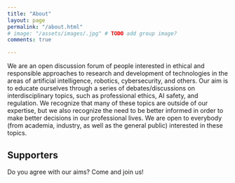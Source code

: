 ```yaml
---
title: "About"
layout: page
permalink: "/about.html"
# image: "/assets/images/.jpg" # TODO add group image?
comments: true

---
```


We are an open discussion forum of people interested in ethical and responsible approaches to research and development of technologies in the areas of artificial intelligence, robotics, cybersecurity, and others. Our aim is to educate ourselves through a series of debates/discussions on interdisciplinary topics, such as professional ethics, AI safety, and regulation. We recognize that many of these topics are outside of our expertise, but we also recognize the need to be better informed in order to make better decisions in our professional lives. We are open to everybody (from academia, industry, as well as the general public) interested in these topics.


## Supporters
Do you agree with our aims? Come and join us!
